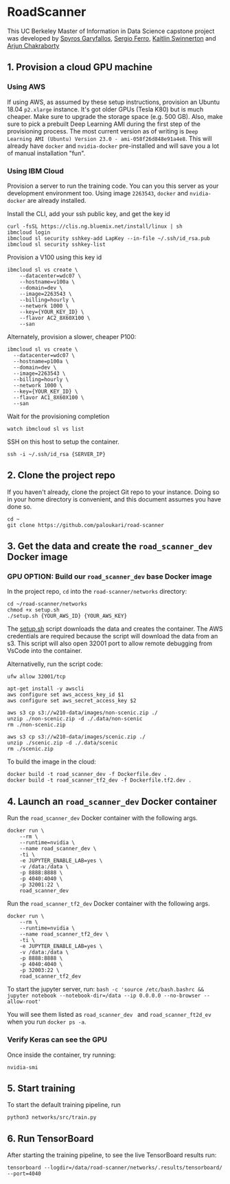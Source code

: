 # RoadScanner
This UC Berkeley Master of Information in Data Science capstone project was developed by
[Spyros Garyfallos](mailto:spiros.garifallos@berkeley.edu), [Sergio Ferro](mailto:sm.ferro54@ischool.berkeley.edu), [Kaitlin Swinnerton](mailto:kswinnerton@ischool.berkeley.edu) and [Arjun Chakraborty](archakra@ischool.berkeley.edu)

## 1. Provision a cloud GPU machine

### Using AWS

If using AWS, as assumed by these setup instructions, provision an Ubuntu 18.04 `p2.xlarge` instance.  It's got older GPUs (Tesla K80) but is much cheaper.  Make sure to upgrade the storage space (e.g. 500 GB).  Also, make sure to pick a prebuilt Deep Learning AMI during the first step of the provisioning process. The most current version as of writing is `Deep Learning AMI (Ubuntu) Version 23.0 - ami-058f26d848e91a4e8`. This will already have `docker` and `nvidia-docker` pre-installed and will save you a lot of manual installation "fun".

### Using IBM Cloud

Provision a server to run the training code. You can you this server as your development environment too.  Using image `2263543`, `docker` and `nvidia-docker` are already installed.

Install the CLI, add your ssh public key, and get the key id
```
curl -fsSL https://clis.ng.bluemix.net/install/linux | sh
ibmcloud login
ibmcloud sl security sshkey-add LapKey --in-file ~/.ssh/id_rsa.pub
ibmcloud sl security sshkey-list
```

Provision a V100 using this key id

```
ibmcloud sl vs create \
    --datacenter=wdc07 \
    --hostname=v100a \
    --domain=dev \
    --image=2263543 \
    --billing=hourly \
    --network 1000 \
    --key={YOUR_KEY_ID} \
    --flavor AC2_8X60X100 \
    --san
```

Alternately, provision a slower, cheaper P100:

```
ibmcloud sl vs create \
  --datacenter=wdc07 \
  --hostname=p100a \
  --domain=dev \
  --image=2263543 \
  --billing=hourly \
  --network 1000 \
  --key={YOUR_KEY_ID} \
  --flavor AC1_8X60X100 \
  --san
```

	
Wait for the provisioning completion 
```
watch ibmcloud sl vs list
```

SSH on this host to setup the container.

```
ssh -i ~/.ssh/id_rsa {SERVER_IP}
```

## 2. Clone the project repo

If you haven't already, clone the project Git repo to your instance.  Doing so in your home directory is convenient, and this document assumes you have done so.

```
cd ~
git clone https://github.com/paloukari/road-scanner
```

## 3. Get the data and create the `road_scanner_dev` Docker image

### GPU OPTION: Build our `road_scanner_dev` base Docker image

In the project repo, `cd` into the `road-scanner/networks` directory:

```
cd ~/road-scanner/networks
chmod +x setup.sh
./setup.sh {YOUR_AWS_ID} {YOUR_AWS_KEY}
```

The [setup.sh](setup.sh) script downloads the data and creates the container. The AWS credentials are required because the script will download the data from an s3.
This script will also open 32001 port to allow remote debugging from VsCode into the container.

Alternativelly, run the script code:

```
ufw allow 32001/tcp

apt-get install -y awscli
aws configure set aws_access_key_id $1
aws configure set aws_secret_access_key $2

aws s3 cp s3://w210-data/images/non-scenic.zip ./
unzip ./non-scenic.zip -d ./.data/non-scenic
rm ./non-scenic.zip

aws s3 cp s3://w210-data/images/scenic.zip ./
unzip ./scenic.zip -d ./.data/scenic
rm ./scenic.zip
```

To build the image in the cloud:

```
docker build -t road_scanner_dev -f Dockerfile.dev .
docker build -t road_scanner_tf2_dev -f Dockerfile.tf2.dev .
```

## 4. Launch an `road_scanner_dev` Docker container

Run the `road_scanner_dev` Docker container with the following args.  

```
docker run \
    --rm \
    --runtime=nvidia \
    --name road_scanner_dev \
    -ti \
    -e JUPYTER_ENABLE_LAB=yes \
    -v /data:/data \
    -p 8888:8888 \
    -p 4040:4040 \
    -p 32001:22 \
    road_scanner_dev
```

Run the `road_scanner_tf2_dev` Docker container with the following args.  

```
docker run \
    --rm \
    --runtime=nvidia \
    --name road_scanner_tf2_dev \
    -ti \
    -e JUPYTER_ENABLE_LAB=yes \
    -v /data:/data \
    -p 8888:8888 \
    -p 4040:4040 \
    -p 32003:22 \
    road_scanner_tf2_dev
```
To start the jupyter server, run:
`bash -c 'source /etc/bash.bashrc && jupyter notebook --notebook-dir=/data --ip 0.0.0.0 --no-browser --allow-root'`

You will see them listed as `road_scanner_dev ` and `road_scanner_ft2d_ev ` when you run `docker ps -a`.  

### Verify Keras can see the GPU

Once inside the container, try running:

```
nvidia-smi
```
## 5. Start training

To start the default training pipeline, run
```
python3 networks/src/train.py
```

## 6. Run TensorBoard
After starting the training pipeline, to see the live TensorBoard results run:

```tensorboard --logdir=/data/road-scanner/networks/.results/tensorboard/ --port=4040```